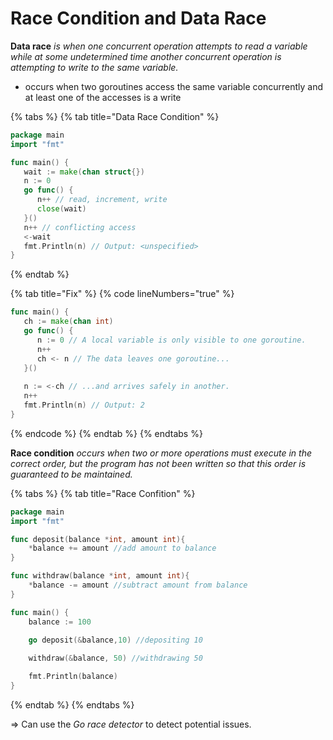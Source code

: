 # Race Condition and Data Race

**Data race** _is when one concurrent operation attempts to read a variable while at some undetermined time another concurrent operation is attempting to write to the same variable._&#x20;

* occurs when two goroutines access the same variable concurrently and at least one of the accesses is a write

{% tabs %}
{% tab title="Data Race Condition" %}
```go
package main
import "fmt"

func main() {
   wait := make(chan struct{})
   n := 0
   go func() {
      n++ // read, increment, write
      close(wait)
   }()
   n++ // conflicting access
   <-wait
   fmt.Println(n) // Output: <unspecified>
}
```
{% endtab %}

{% tab title="Fix" %}
{% code lineNumbers="true" %}
```go
func main() {
   ch := make(chan int)
   go func() {
      n := 0 // A local variable is only visible to one goroutine.
      n++
      ch <- n // The data leaves one goroutine...
   }()
   
   n := <-ch // ...and arrives safely in another.
   n++
   fmt.Println(n) // Output: 2
}
```
{% endcode %}
{% endtab %}
{% endtabs %}

**Race condition** _occurs when two or more operations must execute in the correct order, but the program has not been written so that this order is guaranteed to be maintained._

{% tabs %}
{% tab title="Race Confition" %}
```go
package main
import "fmt"

func deposit(balance *int, amount int){
    *balance += amount //add amount to balance
}

func withdraw(balance *int, amount int){
    *balance -= amount //subtract amount from balance
}

func main() {
    balance := 100 
    
    go deposit(&balance,10) //depositing 10

    withdraw(&balance, 50) //withdrawing 50

    fmt.Println(balance) 
}
```
{% endtab %}
{% endtabs %}

\=> Can use the _Go race detector_ to detect potential issues.
